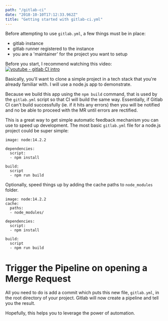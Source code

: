 ```yaml
---
path: "/gitlab-ci"
date: "2018-10-10T17:12:33.962Z"
title: "Getting started with gitlab-ci.yml"
---
```


Before attempting to use `gitlab.yml`, a few things must be in place:
 - gitlab instance
 - gitlab runner registered to the instance
 - you are a 'maintainer' for the project you want to setup

 Before you start, I recommend watching this video:
[![youtube - gitlab CI intro](https://img.youtube.com/vi/kTNfi5z6Uvk/0.jpg)](https://www.youtube.com/watch?v=kTNfi5z6Uvk&t=553s)

Basically, you'll want to clone a simple project in a tech stack that you're already familiar with. I will use a node.js app to demonstrate.

Because we build this app using the `npm build` command, that is used by the `gitlab.yml` script so that CI will build the same way. Essentially, if Gitlab CI can't build successfully (ie. if it hits any errors) then you will be notified and no be able to proceed with the MR until errors are rectified.

This is a great way to get simple automatic feedback mechanism you can use to speed up development. The most basic `gitlab.yml` file for a node.js project could be super simple:

    image: node:14.2.2

    dependencies:
      script:
      - npm install

    build:
      script
      - npm run build

Optionally, speed things up by adding the cache paths to `node_modules` folder.

    image: node:14.2.2
    cache:
      paths:
      - node_modules/

    dependencies:
      script:
      - npm install

    build:
      script
      - npm run build

# Trigger the Pipeline on opening a Merge Request

All you need to do is add a commit which puts this new file, `gitlab.yml`, in the root directory of your project. Gitlab will now create a pipeline and tell you the result.

Hopefully, this helps you to leverage the power of automation.
